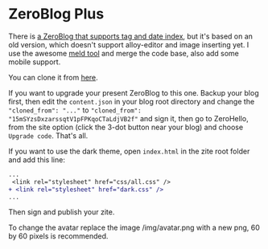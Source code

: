 # ZeroBlog Plus
There is [a ZeroBlog that supports tag and date index](https://github.com/zeronetscript/ZeroBlog/tree/toc_by_tag), but it's based on an old version, which doesn't support alloy-editor and image inserting yet. I use the awesome [meld tool](http://meldmerge.org/) and merge the code base, also add some mobile support.

You can clone it from [here](zero://15mSYzsDxzarssqtV1pFPKqoCTaLdjVB2f/).

If you want to upgrade your present ZeroBlog to this one. Backup your blog first, then edit the `content.json` in your blog root directory and change the `"cloned_from": "..."` to `"cloned_from": "15mSYzsDxzarssqtV1pFPKqoCTaLdjVB2f"` and sign it, then go to ZeroHello, from the site option (click the 3-dot button near your blog) and choose `Upgrade code`. That's all.

If you want to use the dark theme, open `index.html` in the zite root folder and add this line:

```diff
...
 <link rel="stylesheet" href="css/all.css" />
+ <link rel="stylesheet" href="dark.css" />
...
```
Then sign and publish your zite.

To change the avatar replace the image /img/avatar.png with a new png, 60 by 60 pixels is recommended.